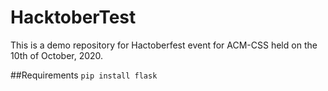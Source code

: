 # HacktoberTest

This is a demo repository for Hactoberfest event for ACM-CSS held on the 10th of October, 2020.

##Requirements
`pip install flask`
